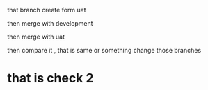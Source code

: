that branch create form uat 

then merge with development 

then merge with uat 

then compare it , 
that is same or something change those branches

# that is check 2